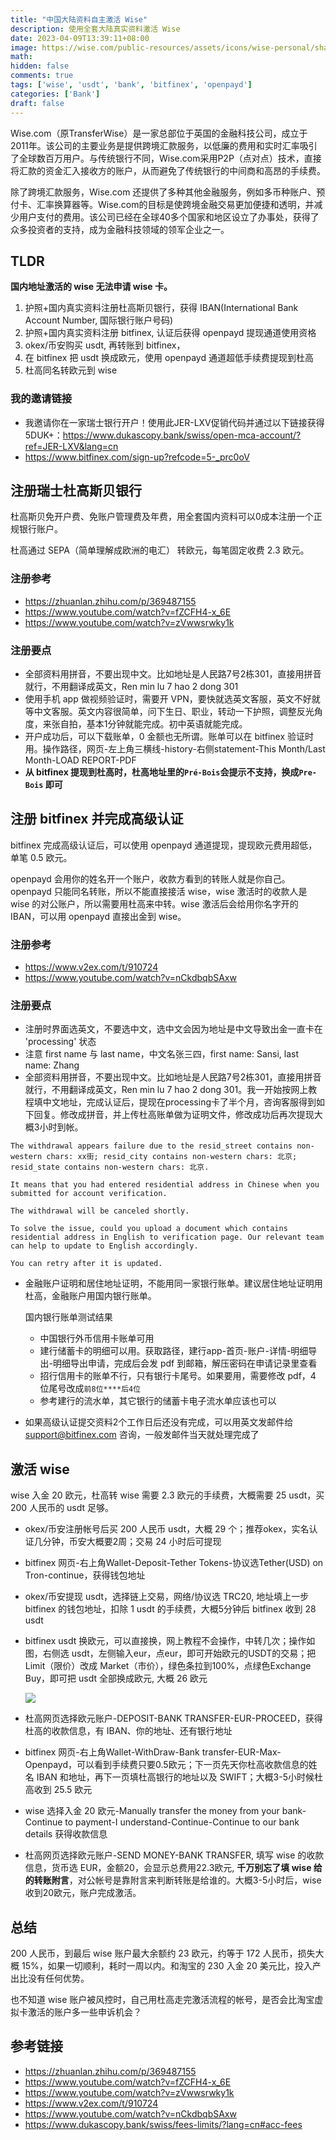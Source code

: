 ```yaml
---
title: "中国大陆资料自主激活 Wise"
description: 使用全套大陆真实资料激活 Wise
date: 2023-04-09T13:39:11+08:00
image: https://wise.com/public-resources/assets/icons/wise-personal/share_landscape.png
math: 
hidden: false
comments: true
tags: ['wise', 'usdt', 'bank', 'bitfinex', 'openpayd']
categories: ['Bank']
draft: false
---
```


Wise.com（原TransferWise）是一家总部位于英国的金融科技公司，成立于2011年。该公司的主要业务是提供跨境汇款服务，以低廉的费用和实时汇率吸引了全球数百万用户。与传统银行不同，Wise.com采用P2P（点对点）技术，直接将汇款的资金汇入接收方的账户，从而避免了传统银行的中间商和高昂的手续费。

除了跨境汇款服务，Wise.com 还提供了多种其他金融服务，例如多币种账户、预付卡、汇率换算器等。Wise.com的目标是使跨境金融交易更加便捷和透明，并减少用户支付的费用。该公司已经在全球40多个国家和地区设立了办事处，获得了众多投资者的支持，成为金融科技领域的领军企业之一。

## TLDR
__国内地址激活的 wise 无法申请 wise 卡。__
1. 护照+国内真实资料注册杜高斯贝银行，获得 IBAN(International Bank Account Number, 国际银行账户号码)
2. 护照+国内真实资料注册 bitfinex, 认证后获得 openpayd 提现通道使用资格
3. okex/币安购买 usdt, 再转账到 bitfinex，
4. 在 bitfinex 把 usdt 换成欧元，使用 openpayd 通道超低手续费提现到杜高
4. 杜高同名转欧元到 wise

### 我的邀请链接
- 我邀请你在一家瑞士银行开户！使用此JER-LXV促销代码并通过以下链接获得5DUK+：https://www.dukascopy.bank/swiss/open-mca-account/?ref=JER-LXV&lang=cn
- https://www.bitfinex.com/sign-up?refcode=5-_prc0oV

## 注册瑞士杜高斯贝银行
杜高斯贝免开户费、免账户管理费及年费，用全套国内资料可以0成本注册一个正规银行账户。

杜高通过 SEPA（简单理解成欧洲的电汇） 转欧元，每笔固定收费 2.3 欧元。

### 注册参考
- https://zhuanlan.zhihu.com/p/369487155
- https://www.youtube.com/watch?v=fZCFH4-x_6E
- https://www.youtube.com/watch?v=zVwwsrwky1k

### 注册要点
- 全部资料用拼音，不要出现中文。比如地址是人民路7号2栋301，直接用拼音就行，不用翻译成英文，Ren min lu 7 hao 2 dong 301
- 使用手机 app 做视频验证时，需要开 VPN，要快就选英文客服，英文不好就等中文客服。英文内容很简单，问下生日、职业，转动一下护照，调整反光角度，来张自拍，基本1分钟就能完成。初中英语就能完成。
- 开户成功后，可以下载账单，0 金额也无所谓。账单可以在 bitfinex 验证时用。操作路径，网页-左上角三横线-history-右侧statement-This Month/Last Month-LOAD REPORT-PDF
- __从 bitfinex 提现到杜高时，杜高地址里的`Pré-Bois`会提示不支持，换成`Pre-Bois` 即可__

## 注册 bitfinex 并完成高级认证
bitfinex 完成高级认证后，可以使用 openpayd 通道提现，提现欧元费用超低，单笔 0.5 欧元。

openpayd 会用你的姓名开一个账户，收款方看到的转账人就是你自己。openpayd 只能同名转账，所以不能直接接活 wise，wise 激活时的收款人是 wise 的对公账户，所以需要用杜高来中转。wise 激活后会给用你名字开的 IBAN，可以用 openpayd 直接出金到 wise。

### 注册参考
- https://www.v2ex.com/t/910724
- https://www.youtube.com/watch?v=nCkdbqbSAxw

### 注册要点
- 注册时界面选英文，不要选中文，选中文会因为地址是中文导致出金一直卡在 'processing' 状态
- 注意 first name 与 last name，中文名张三四，first name: Sansi, last name: Zhang
- 全部资料用拼音，不要出现中文。比如地址是人民路7号2栋301，直接用拼音就行，不用翻译成英文，Ren min lu 7 hao 2 dong 301。我一开始按网上教程填中文地址，完成认证后，提现在processing卡了半个月，咨询客服得到如下回复。修改成拼音，并上传杜高账单做为证明文件，修改成功后再次提现大概3小时到帐。
```text
The withdrawal appears failure due to the resid_street contains non-western chars: xx街; resid_city contains non-western chars: 北京; resid_state contains non-western chars: 北京. 

It means that you had entered residential address in Chinese when you submitted for account verification.

The withdrawal will be canceled shortly.

To solve the issue, could you upload a document which contains residential address in English to verification page. Our relevant team can help to update to English accordingly.

You can retry after it is updated.
```
- 金融账户证明和居住地址证明，不能用同一家银行账单。建议居住地址证明用杜高，金融账户用国内银行账单。

  国内银行账单测试结果
  - 中国银行外币信用卡账单可用
  - 建行储蓄卡的明细可以用。获取路径，建行app-首页-账户-详情-明细导出-明细导出申请，完成后会发 pdf 到邮箱，解压密码在申请记录里查看
  - 招行信用卡的账单不行，只有银行卡尾号。如果要用，需要修改 pdf，4 位尾号改成`前8位****后4位`
  - 参考建行的流水单，其它银行的储蓄卡电子流水单应该也可以

- 如果高级认证提交资料2个工作日后还没有完成，可以用英文发邮件给 support@bitfinex.com 咨询，一般发邮件当天就处理完成了

## 激活 wise
wise 入金 20 欧元，杜高转 wise 需要 2.3 欧元的手续费，大概需要 25 usdt，买 200 人民币的 usdt 足够。

- okex/币安注册帐号后买 200 人民币 usdt，大概 29 个；推荐okex，实名认证几分钟，币安大概要2周；交易 24 小时后可提现
- bitfinex 网页-右上角Wallet-Deposit-Tether Tokens-协议选Tether(USD) on Tron-continue，获得钱包地址
- okex/币安提现 usdt，选择链上交易，网络/协议选 TRC20, 地址填上一步 bitfinex 的钱包地址，扣除 1 usdt 的手续费，大概5分钟后 bitfinex 收到 28 usdt
- bitfinex usdt 换欧元，可以直接换，网上教程不会操作，中转几次；操作如图，右侧选 usdt，左侧输入eur，点eur，即可开始欧元的USDT的交易；把 Limit（限价）改成 Market（市价），绿色条拉到100%，点绿色Exchange Buy，即可把 usdt 全部换成欧元, 大概 26 欧元

  ![](https://cdn.jsdelivr.net/gh/4ft35t/images@blog/2023/04/upgit_20230410_1681119751.jpg)
- 杜高网页选择欧元账户-DEPOSIT-BANK TRANSFER-EUR-PROCEED，获得杜高的收款信息，有 IBAN、你的地址、还有银行地址
- bitfinex 网页-右上角Wallet-WithDraw-Bank transfer-EUR-Max-Openpayd，可以看到手续费只要0.5欧元；下一页先天你杜高收款信息的姓名 IBAN 和地址，再下一页填杜高银行的地址以及 SWIFT；大概3-5小时候杜高收到 25.5 欧元
- wise 选择入金 20 欧元-Manually transfer the money from your bank-Continue to payment-I understand-Continue-Continue to our bank details 获得收款信息
- 杜高网页选择欧元账户-SEND MONEY-BANK TRANSFER, 填写 wise 的收款信息，货币选 EUR，金额20，会显示总费用22.3欧元, __千万别忘了填 wise 给的转账附言__，对公帐号是靠附言来判断转账是给谁的。大概3-5小时后，wise 收到20欧元，账户完成激活。

## 总结
200 人民币，到最后 wise 账户最大余额约 23 欧元，约等于 172 人民币，损失大概 15%，如果一切顺利，耗时一周以内。和淘宝的 230 入金 20 美元比，投入产出比没有任何优势。

也不知道 wise 账户被风控时，自己用杜高走完激活流程的帐号，是否会比淘宝虚拟卡激活的账户多一些申诉机会？

## 参考链接
- https://zhuanlan.zhihu.com/p/369487155
- https://www.youtube.com/watch?v=fZCFH4-x_6E
- https://www.youtube.com/watch?v=zVwwsrwky1k
- https://www.v2ex.com/t/910724
- https://www.youtube.com/watch?v=nCkdbqbSAxw
- https://www.dukascopy.bank/swiss/fees-limits/?lang=cn#acc-fees
